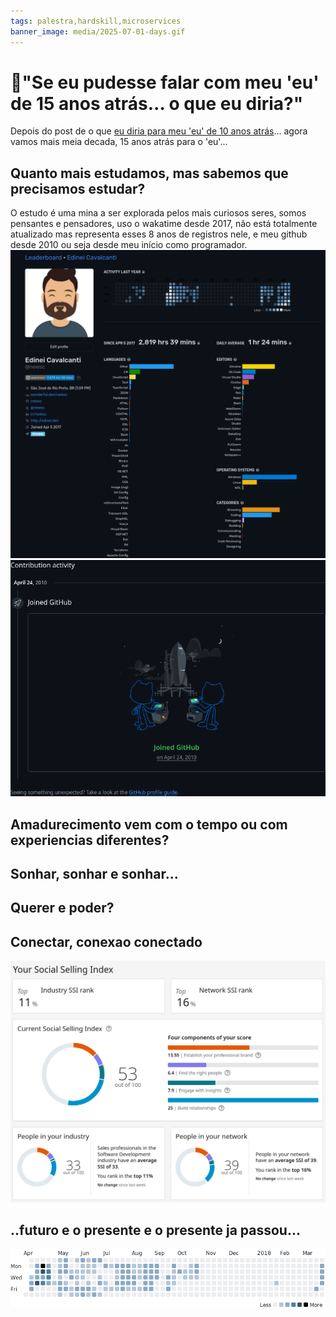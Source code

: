 ```yaml
---
tags: palestra,hardskill,microservices
banner_image: media/2025-07-01-days.gif
---
```


# 🔮"Se eu pudesse falar com meu 'eu' de 15 anos atrás… o que eu diria?"

Depois do post de o que [eu diria para meu 'eu' de 10 anos atrás](https://edinei.dev/dez-anos-atras.html)... agora vamos mais meia decada, 15 anos atrás para o 'eu'...

## Quanto mais estudamos, mas sabemos que precisamos estudar?
O estudo é uma mina a ser explorada pelos mais curiosos seres, somos pensantes e pensadores, uso o wakatime desde 2017, não está totalmente atualizado mas representa esses 8 anos de registros nele, e meu github desde 2010 ou seja desde meu início como programador.
![Wakatime](media/2025-07-01-wakatime.webp)
![Github](media/2025-06-01-github.jpg)

## Amadurecimento vem com o tempo ou com experiencias diferentes?
## Sonhar, sonhar e sonhar...
## Querer e poder?
## Conectar, conexao conectado
![Linkedin SSI](media/2025-07-01-ssi.webp)
## ..futuro e o presente e o presente ja passou...
![Roda do tempo!!!](media/2025-07-01-days.gif)
